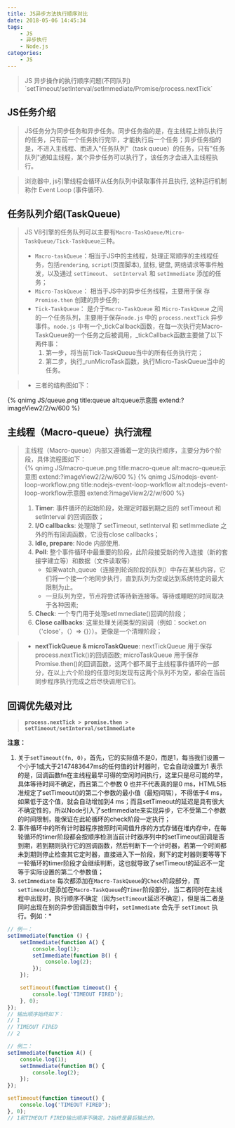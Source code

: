 ```yaml
---
title: JS异步方法执行顺序对比
date: 2018-05-06 14:45:34
tags:
    - JS
    - 异步执行
    - Node.js
categories:
    - JS
---
```



<blockquote class="blockquote-center">JS 异步操作的执行顺序问题(不同队列)
    `setTimeout/setInterval/setImmediate/Promise/process.nextTick`
</blockquote>

<!--more-->

## JS任务介绍
> JS任务分为同步任务和异步任务。同步任务指的是，在主线程上排队执行的任务，只有前一个任务执行完毕，才能执行后一个任务；异步任务指的是，不进入主线程、而进入"任务队列"（task queue）的任务，只有"任务队列"通知主线程，某个异步任务可以执行了，该任务才会进入主线程执行。

> 浏览器中, js引擎线程会循环从任务队列中读取事件并且执行, 这种运行机制称作 Event Loop (事件循环).

## 任务队列介绍(TaskQueue)
> JS V8引擎的任务队列可以主要有`Macro-TaskQueue/Micro-TaskQueue/Tick-TaskQueue`三种。
> * `Macro-taskQueue`：相当于JS中的主线程，处理正常顺序的主线程任务，包括`rendering`, `script`(页面脚本), 鼠标, 键盘, 网络请求等事件触发，以及通过 `setTimeout`、 `setInterval` 和 `setImmediate` 添加的任务；
> * `Micro-TaskQueue`： 相当于JS中的异步任务线程，主要用于保 存`Promise.then` 创建的异步任务;
> * `Tick-TaskQueue`： 是介于`Macro-TaskQueue` 和 `Micro-TaskQueue` 之间的一个任务队列，主要用于保存`node.js` 中的 `process.nextTick` 异步事件。`node.js` 中有一个_tickCallback函数，在每一次执行完Macro-TaskQueue的一个任务之后被调用，_tickCallback函数主要做了以下两件事：
>   1. 第一步，将当前Tick-TaskQueue当中的所有任务执行完；
>   2. 第二步，执行_runMicroTask函数，执行Micro-TaskQueue当中的任务。

> * 三者的结构图如下：

{% qnimg JS/queue.png title:queue alt:queue示意图 extend:?imageView2/2/w/600 %}

## 主线程（Macro-queue）执行流程
> 主线程（Macro-queue）内部又遵循着一定的执行顺序，主要分为6个阶段，具体流程图如下：<br>
> {% qnimg JS/macro-queue.png title:macro-queue alt:macro-queue示意图 extend:?imageView2/2/w/600 %}
> {% qnimg JS/nodejs-event-loop-workflow.png title:nodejs-event-loop-workflow alt:nodejs-event-loop-workflow示意图 extend:?imageView2/2/w/600 %}
> 1. **Timer**: 事件循环的起始阶段，处理定时器到期之后的 setTimeout 和 setInterval 的回调函数；
> 2. **I/O callbacks**: 处理除了 setTimeout, setInterval 和 setImmediate 之外的所有回调函数，它没有close callbacks； 
> 3. **Idle, prepare**: Node 内部使用. 
> 4. **Poll**: 整个事件循环中最重要的阶段，此阶段接受新的传入连接（新的套接字建立等）和数据（文件读取等） 
>       * 如果watch_queue（连接到轮询阶段的队列）中存在某些内容，它们将一个接一个地同步执行，直到队列为空或达到系统特定的最大限制为止。
>       * 一旦队列为空，节点将尝试等待新连接等。等待或睡眠的时间取决于各种因素;
> 5. **Check**: 一个专门用于处理setImmediate()回调的阶段；
> 6. **Close callbacks**: 这里处理关闭类型的回调（例如：socket.on（'close'，（）=> {}））。更像是一个清理阶段； 

> * **nextTickQueue & microTaskQueue**: nextTickQueue 用于保存 process.nextTick()的回调函数; microTaskQueue 用于保存Promise.then()的回调函数，这两个都不属于主线程事件循环的一部分，在以上六个阶段的任意时刻发现有这两个队列不为空，都会在当前同步程序执行完成之后尽快调用它们。


## 回调优先级对比
> **`process.nextTick > promise.then > setTimeout/setInterval/setImmediate`**

**注意：**
1. 关于`setTimeout(fn, 0)`，首先，它的实际值不是0，而是1，每当我们设置一个小于1或大于2147483647ms的任何值的计时器时，它会自动设置为1 表示的是，回调函数fn在主线程最早可得的空闲时间执行，这里只是尽可能的早，具体等待时间不确定，而且第二个参数 0 也并不代表真的是0 ms，HTML5标准规定了setTimeout()的第二个参数的最小值（最短间隔），不得低于4 ms，如果低于这个值，就会自动增加到4 ms；而且setTimeout的延迟是具有很大不确定性的，所以Node引入了setImmediate来实现异步，它不受第二个参数的时间限制，能保证在此轮循环的check阶段一定执行；
2. 事件循环中的所有计时器程序按照时间阈值升序的方式存储在堆内存中，在每轮循环的timer阶段都会按顺序检测当前计时器序列中的setTimeout回调是否到期，若到期则执行它的回调函数，然后判断下一个计时器，若第一个时间都未到期则停止检查其它定时器，直接进入下一阶段，剩下的定时器则要等等下一轮循环的timer阶段才会继续判断，这也就导致了setTimeout的延迟不一定等于实际设置的第二个参数值；
3. `setImmediate` 每次都添加在`Macro-TaskQueue`的`Check`阶段部分，而`setTimeout`是添加在`Macro-TaskQueue`的`Timer`阶段部分，当二者同时在主线程中出现时，执行顺序不确定（因为`setTimeout`延迟不确定），但是当二者是同时出现在别的异步回调函数当中时，`setImmediate` 会先于 `setTimout` 执行。例如：*

```javascript
// 例一：
setImmediate(function () {
    setImmediate(function A() {
        console.log(1);
        setImmediate(function B() {
            console.log(2);
        });
    });

    setTimeout(function timeout() {
        console.log('TIMEOUT FIRED');
    }, 0);
});
// 输出顺序始终如下：
// 1
// TIMEOUT FIRED
// 2
```
```javascript
// 例二：
setImmediate(function A() {
    console.log(1);
    setImmediate(function B() {
        console.log(2);
    });
});

setTimeout(function timeout() {
    console.log('TIMEOUT FIRED');
}, 0);
// 1和TIMEOUT FIRED输出顺序不确定，2始终是最后输出的。
```